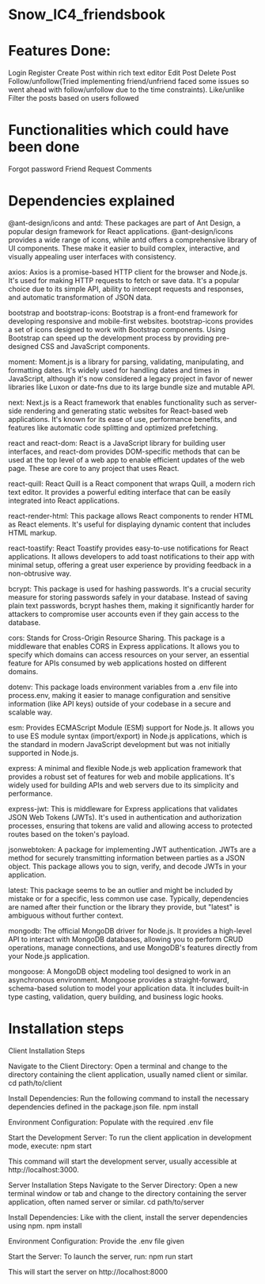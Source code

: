 # Snow_IC4_friendsbook

# Features Done:
Login
Register
Create Post within rich text editor
Edit Post
Delete Post
Follow/unfollow(Tried implementing friend/unfriend faced some issues so went ahead with follow/unfollow due to the time constraints).
Like/unlike
Filter the posts based on users followed

# Functionalities which could have been done
Forgot password
Friend Request
Comments

# Dependencies explained

@ant-design/icons and antd: These packages are part of Ant Design, a popular design framework for React applications. @ant-design/icons provides a wide range of icons, while antd offers a comprehensive library of UI components. These make it easier to build complex, interactive, and visually appealing user interfaces with consistency.

axios: Axios is a promise-based HTTP client for the browser and Node.js. It's used for making HTTP requests to fetch or save data. It's a popular choice due to its simple API, ability to intercept requests and responses, and automatic transformation of JSON data.

bootstrap and bootstrap-icons: Bootstrap is a front-end framework for developing responsive and mobile-first websites. bootstrap-icons provides a set of icons designed to work with Bootstrap components. Using Bootstrap can speed up the development process by providing pre-designed CSS and JavaScript components.

moment: Moment.js is a library for parsing, validating, manipulating, and formatting dates. It's widely used for handling dates and times in JavaScript, although it's now considered a legacy project in favor of newer libraries like Luxon or date-fns due to its large bundle size and mutable API.

next: Next.js is a React framework that enables functionality such as server-side rendering and generating static websites for React-based web applications. It's known for its ease of use, performance benefits, and features like automatic code splitting and optimized prefetching.

react and react-dom: React is a JavaScript library for building user interfaces, and react-dom provides DOM-specific methods that can be used at the top level of a web app to enable efficient updates of the web page. These are core to any project that uses React.

react-quill: React Quill is a React component that wraps Quill, a modern rich text editor. It provides a powerful editing interface that can be easily integrated into React applications.

react-render-html: This package allows React components to render HTML as React elements. It's useful for displaying dynamic content that includes HTML markup.

react-toastify: React Toastify provides easy-to-use notifications for React applications. It allows developers to add toast notifications to their app with minimal setup, offering a great user experience by providing feedback in a non-obtrusive way.

bcrypt: This package is used for hashing passwords. It's a crucial security measure for storing passwords safely in your database. Instead of saving plain text passwords, bcrypt hashes them, making it significantly harder for attackers to compromise user accounts even if they gain access to the database.

cors: Stands for Cross-Origin Resource Sharing. This package is a middleware that enables CORS in Express applications. It allows you to specify which domains can access resources on your server, an essential feature for APIs consumed by web applications hosted on different domains.

dotenv: This package loads environment variables from a .env file into process.env, making it easier to manage configuration and sensitive information (like API keys) outside of your codebase in a secure and scalable way.

esm: Provides ECMAScript Module (ESM) support for Node.js. It allows you to use ES module syntax (import/export) in Node.js applications, which is the standard in modern JavaScript development but was not initially supported in Node.js.

express: A minimal and flexible Node.js web application framework that provides a robust set of features for web and mobile applications. It's widely used for building APIs and web servers due to its simplicity and performance.

express-jwt: This is middleware for Express applications that validates JSON Web Tokens (JWTs). It's used in authentication and authorization processes, ensuring that tokens are valid and allowing access to protected routes based on the token's payload.

jsonwebtoken: A package for implementing JWT authentication. JWTs are a method for securely transmitting information between parties as a JSON object. This package allows you to sign, verify, and decode JWTs in your application.

latest: This package seems to be an outlier and might be included by mistake or for a specific, less common use case. Typically, dependencies are named after their function or the library they provide, but "latest" is ambiguous without further context.

mongodb: The official MongoDB driver for Node.js. It provides a high-level API to interact with MongoDB databases, allowing you to perform CRUD operations, manage connections, and use MongoDB's features directly from your Node.js application.

mongoose: A MongoDB object modeling tool designed to work in an asynchronous environment. Mongoose provides a straight-forward, schema-based solution to model your application data. It includes built-in type casting, validation, query building, and business logic hooks.


# Installation steps
Client Installation Steps

Navigate to the Client Directory: Open a terminal and change to the directory containing the client application, usually named client or similar.
cd path/to/client

Install Dependencies: Run the following command to install the necessary dependencies defined in the package.json file.
npm install

Environment Configuration: Populate with the required .env file

Start the Development Server: To run the client application in development mode, execute:
npm start

This command will start the development server, usually accessible at http://localhost:3000.

Server Installation Steps
Navigate to the Server Directory: Open a new terminal window or tab and change to the directory containing the server application, often named server or similar.
cd path/to/server

Install Dependencies: Like with the client, install the server dependencies using npm.
npm install

Environment Configuration: Provide the .env file given

Start the Server: To launch the server, run:
npm run start

This will start the server on http://localhost:8000